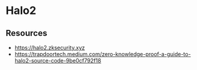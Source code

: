 # Halo2


## Resources
- https://halo2.zksecurity.xyz 
- https://trapdoortech.medium.com/zero-knowledge-proof-a-guide-to-halo2-source-code-9be0cf792f18